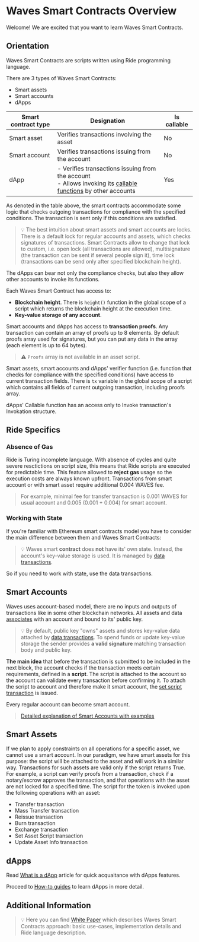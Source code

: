# Waves Smart Contracts Overview

Welcome! We are excited that you want to learn Waves Smart Contracts.

## Orientation

Waves Smart Contracts are scripts written using Ride programming language.

There are 3 types of Waves Smart Contracts:

* Smart assets
* Smart accounts
* dApps

| Smart contract type | Designation | Is callable |
|---|---|---|
| Smart asset | Verifies transactions involving the asset | No |
| Smart account | Verifies transactions issuing from the account  | No |
| dApp  | - Verifies transactions issuing from the account<br> - Allows invoking its [callable functions](/en/ride/functions/callable-function) by other accounts | Yes  |

As denoted in the table above, the smart contracts accommodate some logic that checks outgoing transactions for compliance with the specified conditions. The transaction is sent only if this conditions are satisfied.

> :bulb: The best intuition about smart assets and smart accounts are locks. There is a default lock for regular accounts and assets, which checks signatures of transactions. Smart Contracts allow to change that lock to custom, i.e. open lock (all transactions are allowed), multisignature (the transaction can be sent if several people sign it), time lock (transactions can be send only after specified blockchain height).

The dApps can bear not only the compliance checks, but also they allow other accounts to invoke its functions.

Each Waves Smart Contract has access to:

* **Blockchain height**. There is `height()` function in the global scope of a script which returns the blockchain height at the execution time.
* **Key-value storage of any account**.

Smart accounts and dApps has access to **transaction proofs**. Any transaction can contain an array of proofs up to 8 elements. By default proofs array used for signatures, but you can put any data in the array (each element is up to 64 bytes).

> :warning: `Proofs` array is not available in an asset script.

Smart assets, smart accounts and dApps' verifier function (i.e. function that checks for compliance with the specified conditions) have access to current transaction fields. There is `tx` variable in the global scope of a script which contains all fields of current outgoing transaction, including proofs array.

dApps' Callable function has an access only to Invoke transaction's Invokation structure.

## Ride Specifics

### Absence of Gas

Ride is Turing incomplete language. With absence of cycles and quite severe resctictions on script size, this means that Ride scripts are executed for predictable time. This feature allowed to **reject gas** usage so the execution costs are always known upfront. Transactions from smart account or with smart asset require additional 0.004 WAVES fee.

> For example, minimal fee for transfer transaction is 0.001 WAVES for usual account and 0.005 (0.001 + 0.004) for smart account.

### Working with State

If you're familiar with Ethereum smart contracts model you have to consider the main difference between them and Waves Smart Contracts:

> :bulb: Waves smart **contract** does **not** have its' own state. Instead, the account's key-value storage is used. It is managed by [data transactions](https://docs.wavesplatform.com/en/blockchain/transaction-type/data-transaction).

So if you need to work with state, use the data transactions.

## Smart Accounts

Waves uses account-based model, there are no inputs and outputs of transactions like in some other blockchain networks. All assets and data [associates](https://docs.wavesplatform.com/en/blockchain/transaction-type/data-transaction) with an account and bound to its' public key.

> :bulb: By default, public key "owns" assets and stores key-value data attached by [data transactions](https://docs.wavesplatform.com/en/blockchain/transaction-type/data-transaction). To spend funds or update key-value storage the sender provides **a valid signature** matching transaction body and public key.

**The main idea** that before the transaction is submitted to be included in the next block, the account checks if the transaction meets certain requirements, defined in a **script**. The script is attached to the account so the account can validate every transaction before confirming it. To attach the script to account and therefore make it smart account, the [set script transaction](/en/blockchain/transaction-type/set-script-transaction.md) is issued.

Every regular account can become smart account.

> [Detailed explanation of Smart Accounts with examples](https://docs.wavesplatform.com/en/building-apps/smart-contracts/what-is-smart-account#account-script-structure)

## Smart Assets

If we plan to apply constraints on all operations for a specific asset, we cannot use a smart account. In our paradigm, we have smart assets for this purpose: the script will be attached to the asset and will work in a similar way. Transactions for such assets are valid only if the script returns True. For example, a script can verify proofs from a transaction, check if a notary/escrow approves the transaction, and that operations with the asset are not locked for a specified time. The script for the token is invoked upon the following operations with an asset:

* Transfer transaction
* Mass Transfer transaction
* Reissue transaction
* Burn transaction
* Exchange transaction
* Set Asset Script transaction
* Update Asset Info transaction

## dApps

Read [What is a dApp](/en/building-apps/smart-contracts/what-is-a-dapp.md) article for quick acquaitance with dApps features.

Proceed to [How-to guides](/en/building-apps/waves-api-and-sdk/examples/) to learn dApps in more detail.

## Additional Information

> :bulb: Here you can find [White Paper](https://wavesplatform.com/files/docs/white_paper_waves_smart_contracts.pdf?cache=b) which describes Waves Smart Contracts approach: basic use-cases, implementation details and Ride language description.
